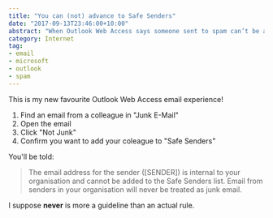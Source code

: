 ```yaml
---
title: "You can (not) advance to Safe Senders"
date: "2017-09-13T23:46:00+10:00"
abstract: "When Outlook Web Access says someone sent to spam can’t be added to Safe Senders because they’re never sent to spam!"
category: Internet
tag:
- email
- microsoft
- outlook
- spam
---
```

This is my new favourite Outlook Web Access email experience!

1. Find an email from a colleague in "Junk E-Mail"
2. Open the email
3. Click "Not Junk"
4. Confirm you want to add your coleague to "Safe Senders"

You'll be told:

> The email address for the sender ([SENDER]) is internal to your organisation and cannot be added to the Safe Senders list. Email from senders in your organisation will never be treated as junk email.

I suppose **never** is more a guideline than an actual rule.

